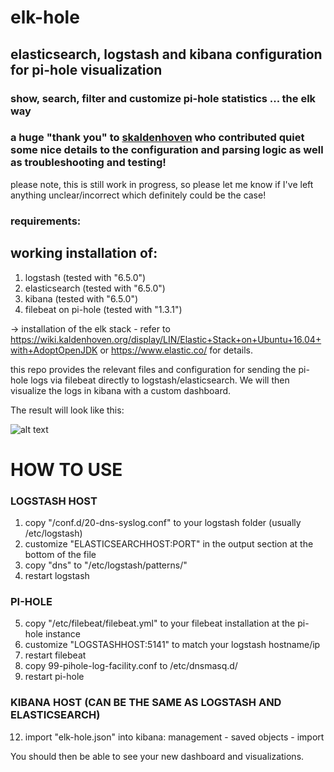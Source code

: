 # elk-hole

## elasticsearch, logstash and kibana configuration for pi-hole visualization

### show, search, filter and customize pi-hole statistics ... the elk way
### a huge "thank you" to [skaldenhoven](https://github.com/skaldenhoven) who contributed quiet some nice details to the configuration and parsing logic as well as troubleshooting and testing!



please note, this is still work in progress, so please let me know if I've left anything unclear/incorrect which definitely could be the case!

### requirements:
## working installation of:
1. logstash (tested with "6.5.0")
2. elasticsearch (tested with "6.5.0")
3. kibana (tested with "6.5.0")
4. filebeat on pi-hole (tested with "1.3.1")

-> installation of the elk stack - refer to https://wiki.kaldenhoven.org/display/LIN/Elastic+Stack+on+Ubuntu+16.04+with+AdoptOpenJDK or https://www.elastic.co/ for details.


this repo provides the relevant files and configuration for sending the pi-hole logs via filebeat directly to logstash/elasticsearch. We will then visualize the logs in kibana with a custom dashboard.

The result will look like this:

![alt text](https://github.com/nin9s/elk-hole/blob/master/dash.PNG)

  
# HOW TO USE 
 
### LOGSTASH HOST 
1. copy "/conf.d/20-dns-syslog.conf" to your logstash folder (usually /etc/logstash)
2. customize "ELASTICSEARCHHOST:PORT" in the output section at the bottom of the file
3. copy "dns" to "/etc/logstash/patterns/"
4. restart logstash

### PI-HOLE
5. copy "/etc/filebeat/filebeat.yml" to your filebeat installation at the pi-hole instance
6. customize "LOGSTASHHOST:5141" to match your logstash hostname/ip
7. restart filebeat
9. copy 99-pihole-log-facility.conf to /etc/dnsmasq.d/
11. restart pi-hole

### KIBANA HOST (CAN BE THE SAME AS LOGSTASH AND ELASTICSEARCH)
12. import "elk-hole.json" into kibana: management - saved objects - import



You should then be able to see your new dashboard and visualizations.

